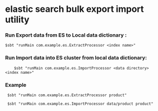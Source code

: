 # elastic search bulk export import utility

### Run Export data from ES to Local data dictionary :
 ```
 $sbt "runMain com.example.es.ExtractProcessor <index name>"
 ```

### Run Import data into ES cluster from local data dictionary:
```
    $sbt "runMain com.example.es.ImportProcessor <data directory> <index name>"
```
### Example
```
 $sbt "runMain com.example.es.ExtractProcessor product"

 $sbt "runMain com.example.es.ImportProcessor data/product product"
```